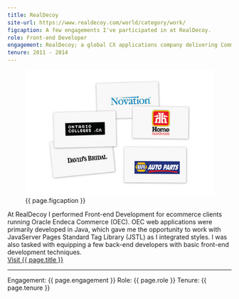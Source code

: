 ```yaml
---
title: RealDecoy
site-url: https://www.realdecoy.com/world/category/work/
figcaption: A few engagements I've participated in at RealDecoy.
role: Front-end Developer
engagement: RealDecoy; a global CX applications company delivering Commerce & Data Insight solutions. They are headquartered in Ottawa, CA.
tenure: 2011 - 2014
---
```



<figure>
	<img src="assets/img/work/realdecoy/img1.jpg" alt="{{ page.figcaption }}" />
	<figcaption>{{ page.figcaption }}</figcaption>
</figure>
At RealDecoy I performed Front-end Development for ecommerce clients running Oracle Endeca Commerce (OEC). 
OEC web applications were primarily developed in Java, which gave me the opportunity to work with JavaServer Pages Standard Tag Library (JSTL) as I integrated styles. 
I was also tasked with equipping a few back-end developers with basic front-end development techniques. 
<br>
<a href="{{ page.site-url }}" title="Visit {{ page.title }}" target="_blank">Visit {{ page.title }}</a>
<hr/>
Engagement: {{ page.engagement }}  
Role: {{ page.role }}  
Tenure: {{ page.tenure }}
